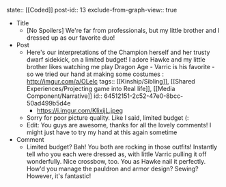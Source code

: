 state:: [[Coded]]
post-id:: 13
exclude-from-graph-view:: true

- Title
  - [No Spoilers] We're far from professionals, but my little brother and I dressed up as our favorite duo!
- Post
  - Here's our interpretations of the Champion herself and her trusty dwarf sidekick, on a limited budget! I adore Hawke and my little brother likes watching me play Dragon Age - Varric is his favorite - so we tried our hand at making some costumes : http://imgur.com/a/OLelc
    tags:: [[Kinship/Sibling]], [[Shared Experiences/Projecting game into Real life]], [[Media Component/Narrative]]
    id:: 64512151-2c52-47e0-8bcc-50ad499b5d4e
    - https://i.imgur.com/KIixijL.jpeg
  - Sorry for poor picture quality. Like I said, limited budget (:
  - Edit: You guys are awesome, thanks for all the lovely comments! I might just have to try my hand at this again sometime
- Comment
  - Limited budget? Bah! You both are rocking in those outfits! Instantly tell who you each were dressed as, with little Varric pulling it off wonderfully. Nice crossbow, too. You as Hawke nail it perfectly. How'd you manage the pauldron and armor design? Sewing? However, it's fantastic!
